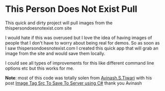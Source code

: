 # This Person Does Not Exist Pull

This quick and dirty project will pull images from the thispersondoesnotexist.com site

I would hate if this was overused but I love the idea of having images of people that I don't have to worry about being real for demos. So as soon as I saw thispersondoesnotexist.com I created this quick app that will grab an image from the site and would save them locally.

I could see all types of improvements for this like different command line options etc but this works for me.

**Note**: most of this code was totally solen from [Avinash.S.Tiwari](https://forums.asp.net/members/qwe123kids.aspx) with his post [Image Tag Src To Save To Server using C#](https://forums.asp.net/t/1416226.aspx?Image+tag+src+to+save+to+server+using+C+Net) thank you Avinash